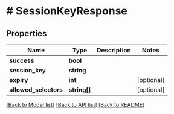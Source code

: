 # # SessionKeyResponse

## Properties

Name | Type | Description | Notes
------------ | ------------- | ------------- | -------------
**success** | **bool** |  |
**session_key** | **string** |  |
**expiry** | **int** |  | [optional]
**allowed_selectors** | **string[]** |  | [optional]

[[Back to Model list]](../../README.md#models) [[Back to API list]](../../README.md#endpoints) [[Back to README]](../../README.md)
